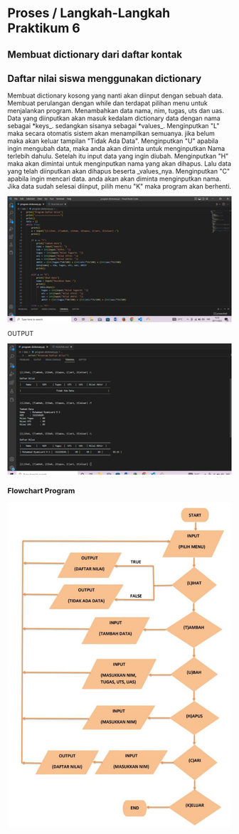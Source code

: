 # Proses / Langkah-Langkah Praktikum 6
## Membuat dictionary dari daftar kontak



## Daftar nilai siswa menggunakan dictionary

 Membuat dictionary kosong yang nanti akan diinput dengan sebuah data.
 Membuat perulangan dengan while dan terdapat pilihan menu untuk menjalankan program.
 Menambahkan data nama, nim, tugas, uts dan uas. Data yang diinputkan akan masuk kedalam dictionary data dengan nama sebagai *keys_. sedangkan sisanya sebagai *values_.
 Menginputkan "L" maka secara otomatis sistem akan menampilkan semuanya. jika belum maka akan keluar tampilan "Tidak Ada Data".
 Menginputkan "U" apabila ingin mengubah data, maka anda akan diminta untuk menginputkan Nama terlebih dahulu. Setelah itu input data yang ingin diubah.
 Menginputkan "H" maka akan dimintai untuk menginputkan nama yang akan dihapus. Lalu data yang telah diinputkan akan dihapus beserta _values_nya.
 Menginputkan "C" apabila ingin mencari data. anda akan akan diminta menginputkan nama.
 Jika data sudah selesai diinput, pilih menu "K" maka program akan berhenti.

![ss2](foto/ss2.PNG)

 OUTPUT 

![ss1](foto/ss1.PNG)


### Flowchart Program

![ss3](ss3.PNG)
